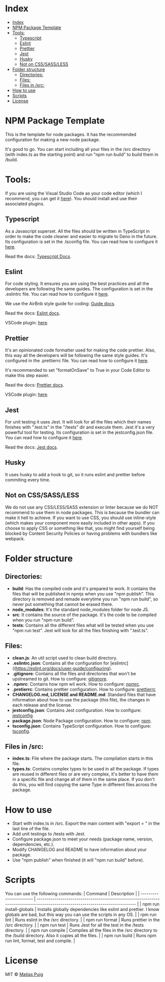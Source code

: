 # Index

- [Index](#index)
- [NPM Package Template](#npm-package-template)
- [Tools:](#tools)
  - [Typescript](#typescript)
  - [Eslint](#eslint)
  - [Prettier](#prettier)
  - [Jest](#jest)
  - [Husky](#husky)
  - [Not on CSS/SASS/LESS](#not-on-csssassless)
- [Folder structure](#folder-structure)
  - [Directories:](#directories)
  - [Files:](#files)
  - [Files in /src:](#files-in-src)
- [How to use](#how-to-use)
- [Scripts](#scripts)
- [License](#license)

# NPM Package Template

This is the template for node packages.
It has the recommended configuration for making a new node package.

It's good to go. You can start including all your files in the /src directory (with index.ts as the starting point) and run "npm run build" to build them in /build.

# Tools:

If you are using the Visual Studio Code as your code editor (which I recommend, you can get it [here](https://code.visualstudio.com/)). You should install and use their associated plugins.

## Typescript

As a Javascript superset. All the files should be written in TypeScript in order to make the code cleaner and easier to migrate to Deno in the future.
Its configuration is set in the .tsconfig file. You can read how to configure it [here](https://www.typescriptlang.org/docs/handbook/tsconfig-json.html).

Read the docs: [Typescript Docs](https://www.typescriptlang.org/).

## Eslint

For code styling. It ensures you are using the best practices and all the developers are following the same guides. The configuration is set in the .eslintrc file. You can read how to configure it [here](https://eslint.org/docs/user-guide/configuring).

We use the AirBnb style guide for coding: [Guide docs](https://github.com/airbnb/javascript).

Read the docs: [Eslint docs](https://eslint.org/).

VSCode plugin: [here](https://marketplace.visualstudio.com/items?itemName=dbaeumer.vscode-eslint).

## Prettier

It's an opinionated code formatter used for making the code prettier. Also, this way all the developers will be following the same style guides. It's configured in the .prettierrc file. You can read how to configure it [here](https://prettier.io/docs/en/configuration.html).

It's recommended to set "formatOnSave" to True in your Code Editor to make this step easier.

Read the docs: [Prettier docs](https://prettier.io/).

VSCode plugin: [here](https://marketplace.visualstudio.com/items?itemName=esbenp.prettier-vscode).

## Jest

For unit testing it uses Jest. It will look for all the files which their names finishes with ".test.ts" in the "/tests" dir and execute them. Jest it's a very powerful tool for testing. Its configuration is set in the jestconfig.json file. You can read how to configure it [here](https://jestjs.io/docs/en/configuration).

Read the docs: [Jest docs](https://jestjs.io/).

## Husky

It uses husky to add a hook to git, so it runs eslint and prettier before commiting every time.

## Not on CSS/SASS/LESS

We do not use any CSS/LESS/SASS extension or linter because we do NOT recommend to use them in node packages. This is because the bundler can make it hell to achieve. If you want to use CSS, you should use inline-style (which makes your component more easily included in other apps). If you choose to apply CSS or something like that, you might find yourself being blocked by Content Security Policies or having problems with bundlers like webpack.

# Folder structure

## Directories:

- **build**: Has the compiled code and it's prepared to work. It contains the files that will be published in npmjs when you use "npm publish". This directory is removed and remade everytime you run "npm run build", so never put something that cannot be erased there.
- **node_modules**: It's the standard node_modules folder for node JS.
- **src**: It contains the source of the package. It's the code to be compiled when you run "npm run build".
- **tests**: Contains all the different files what will be tested when you use "npm run test". Jest will look for all the files finishing with ".test.ts".

## Files:

- **clean.js**: An util script used to clean build directory.
- **.eslintrc.json**: Contains all the configuration for [eslintrc]((https://eslint.org/docs/user-guide/configuring).
- **.gitignore**: Contains all the files and directories that won't be upstreamed to git. How to configure: [gitignore](https://git-scm.com/docs/gitignore).
- **.npmrc**: Contains how npm wil work. How to configure: [npmrc](https://docs.npmjs.com/configuring-npm/npmrc.html).
- **.pretierrc**: Contains prettier configuration. How to configure: [prettierrc](https://prettier.io/docs/en/configuration.html)
- **CHANGELOG.md, LICENSE and README.md**: Standard files that have information about how to use the package (this file), the changes in each release and the license.
- **jestconfig.json**: Contains Jest configuration. How to configure: [jestconfig](https://jestjs.io/docs/en/configuration).
- **package.json**: Node Package configuration. How to configure: [npm](https://docs.npmjs.com/creating-a-package-json-file).
- **tsconfig.json**: Contains TypeScript configuration. How to configure: [tsconfig](https://www.typescriptlang.org/docs/handbook/tsconfig-json.html).

## Files in /src:

- **index.ts**: File where the package starts. The compilation starts in this file.
- **types.ts**: Contains complex types to be used in all the package. If types are reused in different files or are very complex, it's better to have them in a specific file and change all of them in the same place. If you don't do this, you will find copying the same Type in different files across the package.

# How to use

- Start with index.ts in /src. Export the main content with "export = " in the last line of the file.
- Add unit testings to /tests with Jest.
- Configure package.json to meet your needs (package name, version, dependencies, etc.).
- Modify CHANGELOG and README to have information about your package.
- Use "npm publish" when finished (it will "npm run build" before).

# Scripts

You can use the following commands:
| Command                 | Description                                                                                                                      |
| ----------------------- | -------------------------------------------------------------------------------------------------------------------------------- |
| npm run install-globals | Installs globally dependencies like eslint and prettier. I know globals are bad, but this way you can use the scripts in any OS. |
| rpm run lint            | Runs eslint in the /src directory.                                                                                               |
| npm run format          | Runs prettier in the /src directory.                                                                                             |
| npm run test            | Runs Jest for all the test in the /tests directory.                                                                              |
| npm run compile         | Compiles all the files in the /src directory to the /build directory. Also it copies all the files.                              |
| npm run build           | Runs npm run lint, format, test and compile.                                                                                     |

# License

MIT © [Matías Puig](https://www.github.com/matipuig)
